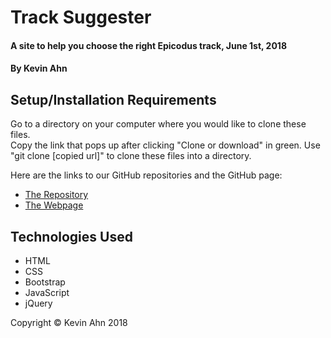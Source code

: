 # Track Suggester

#### A site to help you choose the right Epicodus track, June 1st, 2018

#### By Kevin Ahn

## Setup/Installation Requirements
Go to a directory on your computer where you would like to clone these files.  
Copy the link that pops up after clicking "Clone or download" in green. 
Use "git clone [copied url]" to clone these files into a directory.  

Here are the links to our GitHub repositories and the GitHub page:  

* [The Repository](https://github.com/kevinahn7/track-suggester)  
* [The Webpage](https://kevinahn7.github.io/track-suggester)

## Technologies Used
* HTML  
* CSS  
* Bootstrap
* JavaScript
* jQuery

Copyright © Kevin Ahn 2018
